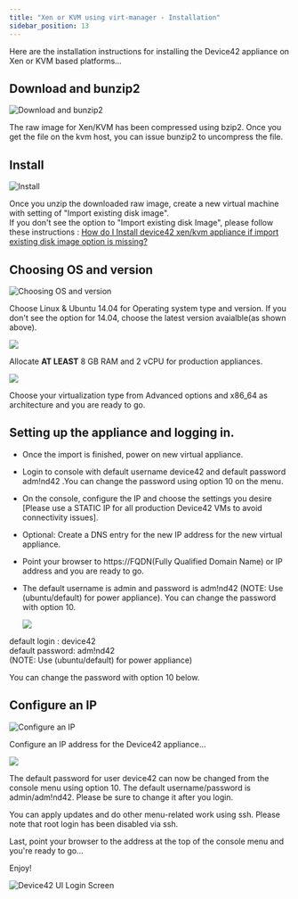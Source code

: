 ```yaml
---
title: "Xen or KVM using virt-manager - Installation"
sidebar_position: 13
---
```


Here are the installation instructions for installing the Device42 appliance on Xen or KVM based platforms...

## Download and bunzip2

![Download and bunzip2](/assets/images/wpid6122-Download_and_bunzip2.png)

The raw image for Xen/KVM has been compressed using bzip2. Once you get the file on the kvm host, you can issue bunzip2 to uncompress the file.

## Install

![Install](/assets/images/wpid6123-Download_and_Install.png)

Once you unzip the downloaded raw image, create a new virtual machine with setting of "Import existing disk image".  
If you don't see the option to "Import existing disk Image", please follow these instructions : [How do I Install device42 xen/kvm appliance if import existing disk image option is missing?](https://device42.zendesk.com/entries/22412668)

## Choosing OS and version

![Choosing OS and version](/assets/images/wpid6121-Choosing_OS_and_version.png)

Choose Linux & Ubuntu 14.04 for Operating system type and version. If you don't see the option for 14.04, choose the latest version avaialble(as shown above).

![](/assets/images/wpid6124-media_1326264722468.png)

Allocate **AT LEAST** 8 GB RAM and 2 vCPU for production appliances.

![](/assets/images/wpid6125-media_1326264734201.png)

Choose your virtualization type from Advanced options and x86\_64 as architecture and you are ready to go.

## Setting up the appliance and logging in.

- Once the import is finished, power on new virtual appliance.
- Login to console with default username device42 and default password adm!nd42 .You can change the password using option 10 on the menu.
- On the console, configure the IP and choose the settings you desire \[Please use a STATIC IP for all production Device42 VMs to avoid connectivity issues\].
- Optional: Create a DNS entry for the new IP address for the new virtual appliance.
- Point your browser to https://FQDN(Fully Qualified Domain Name) or IP address and you are ready to go.
- The default username is admin and password is adm!nd42 (NOTE: Use (ubuntu/default) for power appliance). You can change the password with option 10.
    
    ![](/assets/images/wpid6128-media_1418268309382.png)
    

default login : device42  
default password: adm!nd42  
(NOTE: Use (ubuntu/default) for power appliance)

You can change the password with option 10 below.

## Configure an IP

![Configure an IP](/assets/images/wpid6129-Above_steps_in_images.png)

Configure an IP address for the Device42 appliance...

![](/assets/images/wpid6126-media_1338939487714.png)

The default password for user device42 can now be changed from the console menu using option 10. The default username/password is admin/adm!nd42. Please be sure to change it after you login.

You can apply updates and do other menu-related work using ssh. Please note that root login has been disabled via ssh.

Last, point your browser to the address at the top of the console menu and you're ready to go...

Enjoy!

![Device42 UI Login Screen](/assets/images/d42_UI-LOGIN_SCREEN.png)
